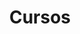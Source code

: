---
title: Cursos
description: Cusos, diplomados, becas, etc.
image:

# Badge style
style:
    background: "#2a9d8f"
    color: "#fff"
---